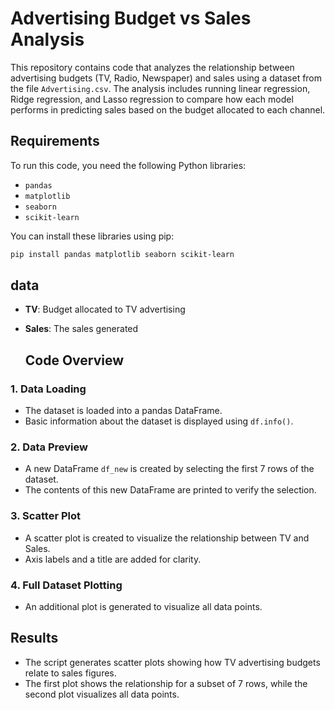 # Advertising Budget vs Sales Analysis

This repository contains code that analyzes the relationship between advertising budgets (TV, Radio, Newspaper) and sales using a dataset from the file `Advertising.csv`. The analysis includes running linear regression, Ridge regression, and Lasso regression to compare how each model performs in predicting sales based on the budget allocated to each channel.

## Requirements

To run this code, you need the following Python libraries:

- `pandas`
- `matplotlib`
- `seaborn`
- `scikit-learn`

You can install these libraries using pip:

```bash
pip install pandas matplotlib seaborn scikit-learn
```

## data
- **TV**: Budget allocated to TV advertising
- **Sales**: The sales generated

  ## Code Overview

### 1. Data Loading

- The dataset is loaded into a pandas DataFrame.
- Basic information about the dataset is displayed using `df.info()`.

### 2. Data Preview

- A new DataFrame `df_new` is created by selecting the first 7 rows of the dataset.
- The contents of this new DataFrame are printed to verify the selection.

### 3. Scatter Plot

- A scatter plot is created to visualize the relationship between TV and Sales.
- Axis labels and a title are added for clarity.

### 4. Full Dataset Plotting

- An additional plot is generated to visualize all data points.


## Results

- The script generates scatter plots showing how TV advertising budgets relate to sales figures.
- The first plot shows the relationship for a subset of 7 rows, while the second plot visualizes all data points.
